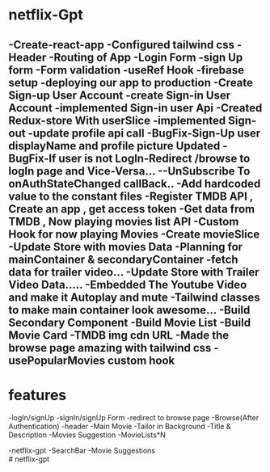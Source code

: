 
# netflix-Gpt

-Create-react-app
-Configured tailwind css
-Header
-Routing of App
-Login Form
-sign Up form
-Form validation
-useRef Hook
-firebase setup
-deploying our app to production
-Create Sign-up User Account
-create Sign-in User Account
-implemented Sign-in user  Api
-Created Redux-store  With userSlice
-implemented Sign-out
-update profile api call
-BugFix-Sign-Up user displayName and profile picture Updated
-BugFix-If user is not LogIn-Redirect /browse to logIn page and Vice-Versa...
--UnSubscribe To onAuthStateChanged callBack..
-Add hardcoded value to the constant files
-Register TMDB API , Create an app , get access token
-Get data from TMDB , Now playing movies list API
-Custom Hook for now playing Movies
-Create movieSlice
-Update Store with movies Data
-Planning for mainContainer & secondaryContainer
-fetch data for trailer video...
-Update Store with Trailer Video Data.....
-Embedded The Youtube Video and make it Autoplay and mute
-Tailwind classes to make main container look awesome...
-Build Secondary Component
-Build Movie List
-Build Movie Card
-TMDB img cdn URL
-Made the browse page amazing with tailwind css
-usePopularMovies custom hook
-




# features
-logIn/signUp
        -signIn/signUp Form
        -redirect to browse page
-Browse(After Authentication)
    -header
    -Main Movie
       -Tailor in Background
       -Title & Description
       -Movies Suggestion
            -MovieLists*N

-netflix-gpt
        -SearchBar
        -Movie Suggestions            
#   n e t f l i x - g p t 
 
 